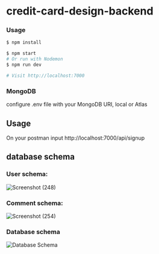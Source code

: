 # credit-card-design-backend

### Usage

```sh
$ npm install
```

```sh
$ npm start
# Or run with Nodemon
$ npm run dev

# Visit http://localhost:7000
```

### MongoDB

configure .env file with your MongoDB URI, local or Atlas

## Usage

On your postman input
http://localhost:7000/api/signup

## database schema

### User schema:

![Screenshot (248)](https://user-images.githubusercontent.com/64624808/181905335-64a4c778-21af-422f-8cb0-80e427c4ab82.png)

### Comment schema:

![Screenshot (254)](https://user-images.githubusercontent.com/64624808/181905319-eb01d903-0d87-4fc7-a8ef-f5ef1c11a4d8.png)

### Database schema

![Database Schema](https://user-images.githubusercontent.com/64624808/181905364-44c0a15f-3d93-458c-9499-5eb7be0b42fa.png)
